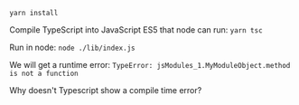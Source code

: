 `yarn install`

Compile TypeScript into JavaScript ES5 that node can run:
`yarn tsc`

Run in node:
`node ./lib/index.js`

We will get a runtime error:
`TypeError: jsModules_1.MyModuleObject.method is not a function`

Why doesn't Typescript show a compile time error?